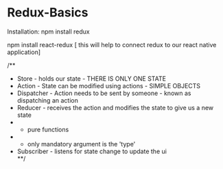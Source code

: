 # Redux-Basics

Installation:
npm install redux

npm install react-redux [ this will help to connect redux to our react native application]

/**
 * Store - holds our state - THERE IS ONLY ONE STATE 
 * Action - State can be modified using actions - SIMPLE OBJECTS 
 * Dispatcher - Action needs to be sent by someone - known as dispatching an action
 * Reducer - receives the action and modifies the state to give us a new state 
 *  - pure functions 
 *  - only mandatory argument is the 'type' 
 * Subscriber - listens for state change to update the ui  
 **/
